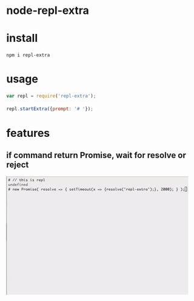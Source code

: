 # node-repl-extra

# install

```
npm i repl-extra
```

# usage

```js
var repl = require('repl-extra');

repl.startExtra({prompt: '# '});
```

# features

## if command return Promise, wait for resolve or reject

![promise-example](https://raw.githubusercontent.com/alekzonder/node-repl-extra/master/images/repl-extra-promise.gif)
